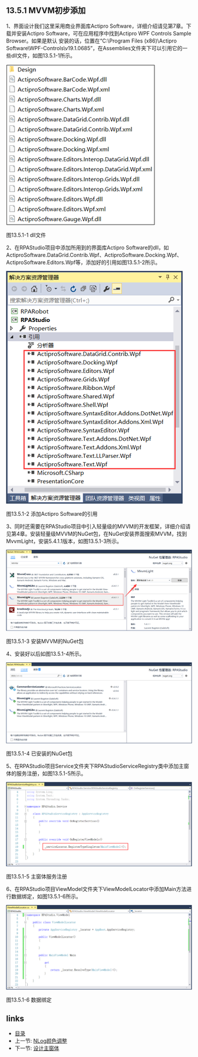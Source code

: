 ## 13.5.1 MVVM初步添加

1、界面设计我们这里采用商业界面库Actipro Software，详细介绍请见第7章。下载并安装Actipro Software，可在应用程序中找到Actipro WPF Controls Sample Browser。如果是默认  安装的话，位置在“C:\Program Files (x86)\Actipro Software\WPF-Controls\v19.1.0685”，在Assemblies文件夹下可以引用它的一些dll文件，如图13.5.1-1所示。

![](images/13.5.1-1.png)

图13.5.1-1 dll文件

2、在RPAStudio项目中添加所用到的界面库Actipro Software的dll，如ActiproSoftware.DataGrid.Contrib.Wpf、ActiproSoftware.Docking.Wpf、ActiproSoftware.Editors.Wpf等，添加好的引用如图13.5.1-2所示。

![](images/13.5.1-2.png)

图13.5.1-2 添加Actipro Software的引用

3、同时还需要在RPAStudio项目中引入轻量级的MVVM的开发框架，详细介绍请见第4章。安装轻量级MVVM的NuGet包，在NuGet安装界面搜索MVVM，找到MvvmLight，安装5.4.1.1版本，如图13.5.1-3所示。

![](images/13.5.1-3.png)

图13.5.1-3 安装MVVM的NuGet包

4、安装好以后如图13.5.1-4所示。

![](images/13.5.1-4.png)

图13.5.1-4 已安装的NuGet包

5、在RPAStudio项目Service文件夹下RPAStudioServiceRegistry类中添加主窗体的服务注册，如图13.5.1-5所示。

![](images/13.5.1-5.png)

图13.5.1-5 主窗体服务注册

6、在RPAStudio项目ViewModel文件夹下ViewModelLocator中添加Main方法进行数据绑定，如图13.5.1-6所示。

![](images/13.5.1-6.png)

图13.5.1-6 数据绑定

## links
   * [目录](<preface.md>)
   * 上一节: [NLog颜色调整](<13.4.3.md>)
   * 下一节: [设计主窗体](<13.5.02.md>)